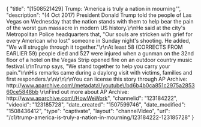{
    "title": "[1508521429] Trump: 'America is truly a nation in mourning'",
    "description": "(4 Oct 2017) President Donald Trump told the people of Las Vegas on Wednesday that the nation stands with them to help bear the pain of the worst gun massacre in modern US history.\r\nHe said at the city's Metropolitan Police headquarters that, \"Our souls are stricken with grief for every American who lost\" someone in Sunday night's shooting. He added, \"We will struggle through it together.\"\r\nAt least 58 (CORRECTS FROM EARLIER 59) people died and 527 were injured when a gunman on the 32nd floor of a hotel on the Vegas Strip opened fire on an outdoor country music festival.\r\nTrump says, \"We stand together to help you carry your pain.\"\r\nHis remarks came during a daylong visit with victims, families and first responders.\r\n\r\n\r\nYou can license this story through AP Archive: http:\/\/www.aparchive.com\/metadata\/youtube\/bd6b4b0ca851c2975a285360ce5848bb \r\nFind out more about AP Archive: http:\/\/www.aparchive.com\/HowWeWork",
    "channelid": "123184222",
    "videoid": "123185728",
    "date_created": "1507599746",
    "date_modified": "1508436412",
    "type": "captivate",
    "layout": "channelVideo",
    "url": "\/c1\/trump-america-is-truly-a-nation-in-mourning\/123184222-123185728"
}